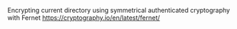 Encrypting current directory using symmetrical authenticated cryptography with Fernet https://cryptography.io/en/latest/fernet/
